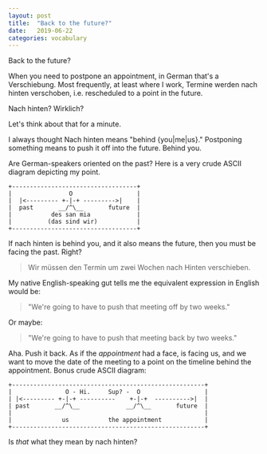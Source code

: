 ```yaml
---
layout: post
title:  "Back to the future?"
date:   2019-06-22 
categories: vocabulary
---
```


Back to the future?

When you need to postpone an appointment, in German that's a <span class="german">Verschiebung.</span>  Most frequently, at least where I work, <span class="german">Termine werden nach hinten verschoben,</span>  i.e. rescheduled to a point in the future.

<span class="german">Nach hinten?  Wirklich?</span>

Let's think about that for a minute.

I always thought <span class="german">Nach hinten</span> means "behind &#123;you&#124;me&#124;us&#125;."  Postponing something means to push it off into the future.  Behind you.

Are German-speakers oriented on the past?  Here is a very crude ASCII diagram depicting my point.

~~~
+-----------------------------------+
|                O                  |
|  |<--------- +-|-+ --------->|    |
|  past       __/^\__       future  |
|           des san mia             |
|          (das sind wir)           |
+-----------------------------------+
~~~

If <span class="german">nach hinten</span> is behind you, and it also means the future, then you must be facing the past.  Right?

<blockquote class="german">Wir müssen den Termin um zwei Wochen nach Hinten verschieben.</blockquote>

My native English-speaking gut tells me the equivalent expression in English would be: 

> "We're going to have to push that meeting off by two weeks."

Or maybe: 

> "We're going to have to push that meeting back by two weeks."

Aha.  Push it back.  As if the *appointment* had a face, is facing us, and we want to move the date of the meeting to a point on the timeline behind the appointment.  Bonus crude ASCII diagram:


~~~
+------------------------------------------------------+
|               O - Hi.     Sup? -  O                  |
| |<--------- +-|-+ ----------    +-|-+  ---------->|  |
| past       __/^\__             __/^\__       future  |
|                                                      |
|              us           the appointment            |
+------------------------------------------------------+
~~~

Is *that* what they mean by <span class="german">nach hinten?</span>